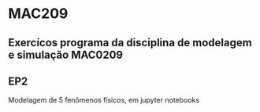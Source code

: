 # MAC209
## Exercícos programa da disciplina de modelagem e simulação MAC0209

## EP2

Modelagem de 5 fenômenos físicos, em jupyter notebooks
